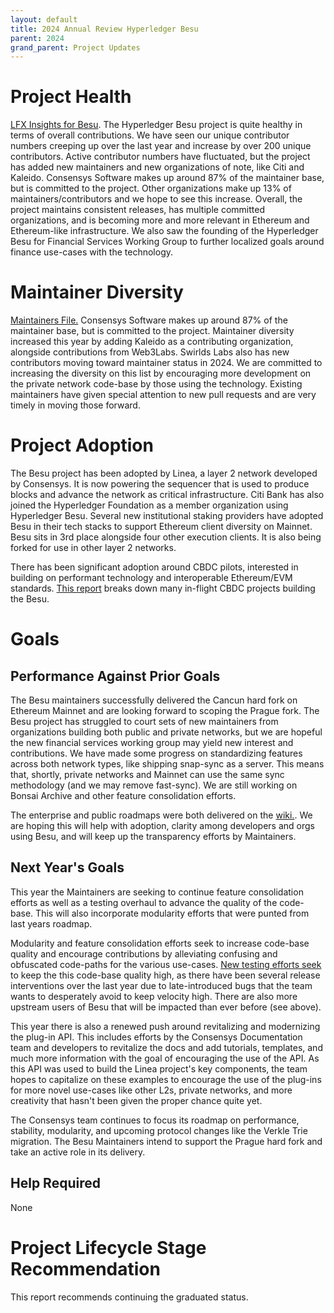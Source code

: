 ```yaml
---
layout: default
title: 2024 Annual Review Hyperledger Besu
parent: 2024
grand_parent: Project Updates
---
```


# Project Health
[LFX Insights for Besu](https://insights.lfx.linuxfoundation.org/foundation/hyp/overview?project=besu&bestPractice=false). 
The Hyperledger Besu project is quite healthy in terms of overall contributions. We have seen our unique contributor numbers creeping up over the last year and increase by over 200 unique contributors. Active contributor numbers have fluctuated, but the project has added new maintainers and new organizations of note, like Citi and Kaleido. Consensys Software makes up around 87% of the maintainer base, but is committed to the project. Other organizations make up 13% of maintainers/contributors and we hope to see this increase. Overall, the project maintains consistent releases, has multiple committed organizations, and is becoming more and more relevant in Ethereum and Ethereum-like infrastructure. We also saw the founding of the Hyperledger Besu for Financial Services Working Group to further localized goals around finance use-cases with the technology. 

# Maintainer Diversity

[Maintainers File.](https://github.com/hyperledger/besu/blob/main/MAINTAINERS.md) Consensys Software makes up around 87% of the maintainer base, but is committed to the project. Maintainer diversity increased this year by adding Kaleido as a contributing organization, alongside contributions from Web3Labs. Swirlds Labs also has new contributors moving toward maintainer status in 2024. We are committed to increasing the diversity on this list by encouraging more development on the private network code-base by those using the technology. Existing maintainers have given special attention to new pull requests and are very timely in moving those forward. 


# Project Adoption	

The Besu project has been adopted by Linea, a layer 2 network developed by Consensys. It is now powering the sequencer that is used to produce blocks and advance the network as critical infrastructure. Citi Bank has also joined the Hyperledger Foundation as a member organization using Hyperledger Besu. Several new institutional staking providers have adopted Besu in their tech stacks to support Ethereum client diversity on Mainnet. Besu sits in 3rd place alongside four other execution clients. It is also being forked for use in other layer 2 networks. 

There has been significant adoption around CBDC pilots, interested in building on performant technology and interoperable Ethereum/EVM standards. [This report](https://www.linuxfoundation.org/hubfs/Hyperledger_CBDC%20ebook_V2.pdf?hsLang=en) breaks down many in-flight CBDC projects building the Besu. 

# Goals

## Performance Against Prior Goals
The Besu maintainers successfully delivered the Cancun hard fork on Ethereum Mainnet and are looking forward to scoping the Prague fork. The Besu project has struggled to court sets of new maintainers from organizations building both public and private networks, but we are hopeful the new financial services working group may yield new interest and contributions. We have made some progress on standardizing features across both network types, like shipping snap-sync as a server. This means that, shortly, private networks and Mainnet can use the same sync methodology (and we may remove fast-sync). We are still working on Bonsai Archive and other feature consolidation efforts. 

The enterprise and public roadmaps were both delivered on the [wiki.](https://wiki.hyperledger.org/pages/viewpage.action?pageId=24781786). We are hoping this will help with adoption, clarity among developers and orgs using Besu, and will keep up the transparency efforts by Maintainers. 


## Next Year's Goals

This year the Maintainers are seeking to continue feature consolidation efforts as well as a testing overhaul to advance the quality of the code-base. This will also incorporate modularity efforts that were punted from last years roadmap. 

Modularity and feature consolidation efforts seek to increase code-base quality and encourage contributions by alleviating confusing and obfuscated code-paths for the various use-cases. [New testing efforts seek](https://wiki.hyperledger.org/display/BESU/Testing+Taskforce+Brainstorming) to keep the this code-base quality high, as there have been several release interventions over the last year due to late-introduced bugs that the team wants to desperately avoid to keep velocity high. There are also more upstream users of Besu that will be impacted than ever before (see above).

This year there is also a renewed push around revitalizing and modernizing the plug-in API. This includes efforts by the Consensys Documentation team and developers to revitalize the docs and add tutorials, templates, and much more information with the goal of encouraging the use of the API. As this API was used to build the Linea project's key components, the team hopes to capitalize on these examples to encourage the use of the plug-ins for more novel use-cases like other L2s, private networks, and more creativity that hasn't been given the proper chance quite yet. 

The Consensys team continues to focus its roadmap on performance, stability, modularity, and upcoming protocol changes like the Verkle Trie migration. The Besu Maintainers intend to support the Prague hard fork and take an active role in its delivery. 

## Help Required
None 

# Project Lifecycle Stage Recommendation
This report recommends continuing the graduated status. 
